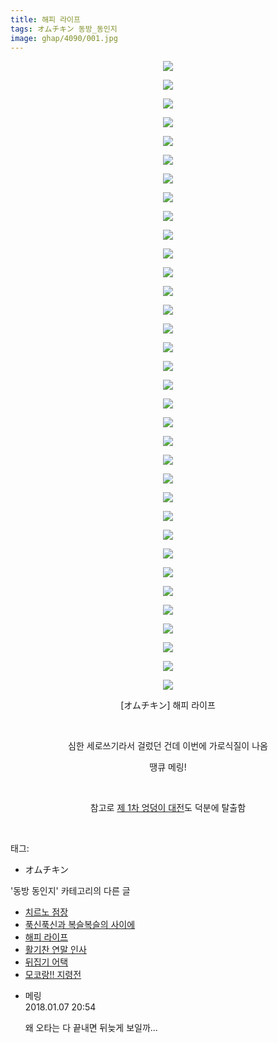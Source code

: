 ```yaml
---
title: 해피 라이프
tags: オムチキン 동방_동인지
image: ghap/4090/001.jpg
---
```

<div class="article">
<p style="text-align: center; clear: none; float: none;"><img src="{{ site.nasurl }}/ghap/4090/001.jpg"/></p>
<p style="text-align: center; clear: none; float: none;"><img src="{{ site.nasurl }}/ghap/4090/002.jpg"/></p>
<p style="text-align: center; clear: none; float: none;"><img src="{{ site.nasurl }}/ghap/4090/003.jpg"/></p>
<p style="text-align: center; clear: none; float: none;"><img src="{{ site.nasurl }}/ghap/4090/004.jpg"/></p>
<p style="text-align: center; clear: none; float: none;"><img src="{{ site.nasurl }}/ghap/4090/005.jpg"/></p>
<p style="text-align: center; clear: none; float: none;"><img src="{{ site.nasurl }}/ghap/4090/006.jpg"/></p>
<p style="text-align: center; clear: none; float: none;"><img src="{{ site.nasurl }}/ghap/4090/007.jpg"/></p>
<p style="text-align: center; clear: none; float: none;"><img src="{{ site.nasurl }}/ghap/4090/008.jpg"/></p>
<p style="text-align: center; clear: none; float: none;"><img src="{{ site.nasurl }}/ghap/4090/009.jpg"/></p>
<p style="text-align: center; clear: none; float: none;"><img src="{{ site.nasurl }}/ghap/4090/010.jpg"/></p>
<p style="text-align: center; clear: none; float: none;"><img src="{{ site.nasurl }}/ghap/4090/011.jpg"/></p>
<p style="text-align: center; clear: none; float: none;"><img src="{{ site.nasurl }}/ghap/4090/012.jpg"/></p>
<p style="text-align: center; clear: none; float: none;"><img src="{{ site.nasurl }}/ghap/4090/013.jpg"/></p>
<p style="text-align: center; clear: none; float: none;"><img src="{{ site.nasurl }}/ghap/4090/014.jpg"/></p>
<p style="text-align: center; clear: none; float: none;"><img src="{{ site.nasurl }}/ghap/4090/015.jpg"/></p>
<p style="text-align: center; clear: none; float: none;"><img src="{{ site.nasurl }}/ghap/4090/016.jpg"/></p>
<p style="text-align: center; clear: none; float: none;"><img src="{{ site.nasurl }}/ghap/4090/017.jpg"/></p>
<p style="text-align: center; clear: none; float: none;"><img src="{{ site.nasurl }}/ghap/4090/018.jpg"/></p>
<p style="text-align: center; clear: none; float: none;"><img src="{{ site.nasurl }}/ghap/4090/019.jpg"/></p>
<p style="text-align: center; clear: none; float: none;"><img src="{{ site.nasurl }}/ghap/4090/020.jpg"/></p>
<p style="text-align: center; clear: none; float: none;"><img src="{{ site.nasurl }}/ghap/4090/021.jpg"/></p>
<p style="text-align: center; clear: none; float: none;"><img src="{{ site.nasurl }}/ghap/4090/022.jpg"/></p>
<p style="text-align: center; clear: none; float: none;"><img src="{{ site.nasurl }}/ghap/4090/023.jpg"/></p>
<p style="text-align: center; clear: none; float: none;"><img src="{{ site.nasurl }}/ghap/4090/024.jpg"/></p>
<p style="text-align: center; clear: none; float: none;"><img src="{{ site.nasurl }}/ghap/4090/025.jpg"/></p>
<p style="text-align: center; clear: none; float: none;"><img src="{{ site.nasurl }}/ghap/4090/026.jpg"/></p>
<p style="text-align: center; clear: none; float: none;"><img src="{{ site.nasurl }}/ghap/4090/027.jpg"/></p>
<p style="text-align: center; clear: none; float: none;"><img src="{{ site.nasurl }}/ghap/4090/028.jpg"/></p>
<p style="text-align: center; clear: none; float: none;"><img src="{{ site.nasurl }}/ghap/4090/029.jpg"/></p>
<p style="text-align: center; clear: none; float: none;"><img src="{{ site.nasurl }}/ghap/4090/030.jpg"/></p>
<p style="text-align: center; clear: none; float: none;"><img src="{{ site.nasurl }}/ghap/4090/031.jpg"/></p>
<p style="text-align: center; clear: none; float: none;"><img src="{{ site.nasurl }}/ghap/4090/032.jpg"/></p>
<p style="text-align: center; clear: none; float: none;"><img src="{{ site.nasurl }}/ghap/4090/033.jpg"/></p>
<p style="text-align: center; clear: none; float: none;"><img src="{{ site.nasurl }}/ghap/4090/034.jpg"/></p>
<p style="text-align: center; clear: none; float: none;">[オムチキン] 해피 라이프</p>
<p style="text-align: center; clear: none; float: none;"><br/></p>
<p style="text-align: center; clear: none; float: none;">심한 세로쓰기라서 걸렀던 건데 이번에 가로식질이 나옴</p>
<p style="text-align: center; clear: none; float: none;">땡큐 메링!</p>
<p style="text-align: center; clear: none; float: none;"><br/></p>
<p style="text-align: center; clear: none; float: none;">참고로 <a class="tx-link" href="http://ghaptouhou.tistory.com/3829" target="_blank">제 1차 엉덩이 대전</a>도 덕분에 탈출함</p>
<p><br/></p>
</div><div class="tagTrail">
<p>태그: </p>
<ul>
<li>オムチキン</li>
</ul>
</div><div class="another">
<p>'동방 동인지' 카테고리의 다른 글</p>
<ul>
<li><a href="/2018-01-10-ghap_4113">치르노 점장</a></li>
<li><a href="/2018-01-09-ghap_4100">푹신푹신과 복슬복슬의 사이에</a></li>
<li><a href="/2018-01-06-ghap_4090">해피 라이프</a></li>
<li><a href="/2018-01-05-ghap_4084">활기찬 연말 인사</a></li>
<li><a href="/2017-12-31-ghap_4075">뒤집기 어택</a></li>
<li><a href="/2017-12-31-ghap_4074">모코랑!! 지령전</a></li>
</ul>
</div><div class="cb_module cb_fluid">
<div class="cb_wrt cb_profile">
<div class="comment">
<ul>
<li class="cb_thumb_off" id="comment15168688">
<div class="cb_comment_area">
<div class="cb_info_area">
<div class="cb_section">
<span class="cb_nick_name">메링</span>
</div>
<div class="cb_section">
<span class="cb_date">2018.01.07 20:54 </span>
</div>
</div>
<div class="cb_dsc_comment">
<p class="cb_dsc">
											왜 오타는 다 끝내면 뒤늦게 보일까...
										</p>
</div>
</div></li>
</ul>
</div>
</div><!-- commentList close -->
</div>
